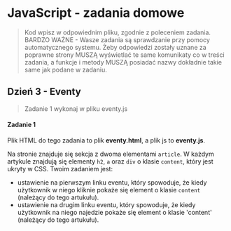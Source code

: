 # JavaScript - zadania domowe
> Kod wpisz w odpowiednim pliku, zgodnie z poleceniem zadania.
BARDZO WAŻNE - Wasze zadania są sprawdzanie przy pomocy automatycznego systemu. Żeby odpowiedzi zostały uznane za poprawne strony MUSZĄ wyświetlać te same komunikaty co w treści zadania, a funkcje i metody MUSZĄ posiadać nazwy dokładnie takie same jak podane
w zadaniu.

## Dzień 3 - Eventy
> Zadanie 1 wykonaj w pliku eventy.js

#### Zadanie 1

Plik HTML do tego zadania to plik **eventy.html**, a plik js to **eventy.js**.

Na stronie znajduje się sekcja z dwoma elementami ```article```.
W każdym artykule znajdują się elementy `h2`, `a` oraz `div` o klasie `content`, który jest ukryty w CSS.
Twoim zadaniem jest:
* ustawienie na pierwszym linku eventu, który spowoduje, że kiedy użytkownik w niego kliknie pokaże się element o klasie `content` (należący do tego artukułu).
* ustawienie na drugim linku eventu, który spowoduje, że kiedy użytkownik na niego najedzie pokaże się element o klasie 'content'
(należący do tego artukułu).
